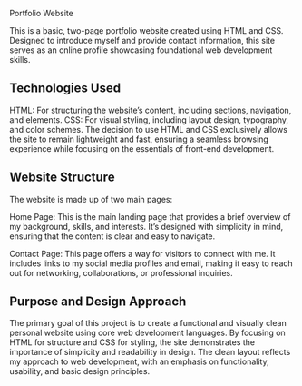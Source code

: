 Portfolio Website

This is a basic, two-page portfolio website created using HTML and CSS. Designed to introduce myself and provide contact information, this site serves as an online profile showcasing foundational web development skills.

## Technologies Used

HTML: For structuring the website’s content, including sections, navigation, and elements.
CSS: For visual styling, including layout design, typography, and color schemes.
The decision to use HTML and CSS exclusively allows the site to remain lightweight and fast, ensuring a seamless browsing experience while focusing on the essentials of front-end development.

## Website Structure

The website is made up of two main pages:

Home Page: This is the main landing page that provides a brief overview of my background, skills, and interests. It’s designed with simplicity in mind, ensuring that the content is clear and easy to navigate.

Contact Page: This page offers a way for visitors to connect with me. It includes links to my social media profiles and email, making it easy to reach out for networking, collaborations, or professional inquiries.

## Purpose and Design Approach

The primary goal of this project is to create a functional and visually clean personal website using core web development languages. By focusing on HTML for structure and CSS for styling, the site demonstrates the importance of simplicity and readability in design. The clean layout reflects my approach to web development, with an emphasis on functionality, usability, and basic design principles.
